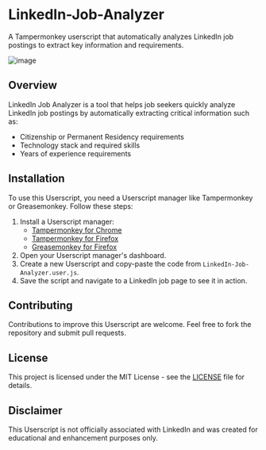 # LinkedIn-Job-Analyzer

A Tampermonkey userscript that automatically analyzes LinkedIn job postings to extract key information and requirements.

![image](https://github.com/user-attachments/assets/09cba4f1-7324-4cff-b850-3476e8e73b9b)


## Overview

LinkedIn Job Analyzer is a tool that helps job seekers quickly analyze LinkedIn job postings by automatically extracting critical information such as:

- Citizenship or Permanent Residency requirements
- Technology stack and required skills
- Years of experience requirements

## Installation

To use this Userscript, you need a Userscript manager like Tampermonkey or Greasemonkey. Follow these steps:

1. Install a Userscript manager:
   - [Tampermonkey for Chrome](https://tampermonkey.net/?ext=dhdg&browser=chrome)
   - [Tampermonkey for Firefox](https://tampermonkey.net/?ext=dhdg&browser=firefox)
   - [Greasemonkey for Firefox](https://addons.mozilla.org/en-US/firefox/addon/greasemonkey/)
2. Open your Userscript manager's dashboard.
3. Create a new Userscript and copy-paste the code from `LinkedIn-Job-Analyzer.user.js`.
4. Save the script and navigate to a LinkedIn job page to see it in action.


## Contributing

Contributions to improve this Userscript are welcome. Feel free to fork the repository and submit pull requests.

## License

This project is licensed under the MIT License - see the [LICENSE](LICENSE) file for details.

## Disclaimer

This Userscript is not officially associated with LinkedIn and was created for educational and enhancement purposes only.

